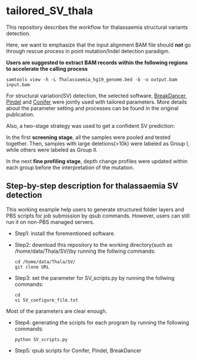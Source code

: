 # tailored_SV_thala

This repository describes the workflow for thalassaemia structural variants detection.

Here, we want to emphasize that the input alignment BAM file should **not** go through rescue process in point mutation/Indel detection paradigm.

**Users are suggested to extract BAM records within the following regions to accelerate the calling process**

    samtools view -h -L Thalassaemia_hg19_genome.bed -b -o output.bam input.bam

For structural variation(SV) detection, the selected software, [BreakDancer](https://github.com/genome/breakdancer), [Pindel](https://github.com/genome/pindel) and [Conifer](http://conifer.sourceforge.net/) were jointly used with tailored parameters. More details about the parameter setting and processes can be found in the original publication.

Also, a two-stage strategy was used to get a confident SV prediction:

In the first **screening stage**, all the samples were pooled and tested together. Then, samples with large deletions(>10k) were labeled as Group I, while others were labeled as Group II.

In the next **fine profiling stage**, depth change profiles were updated within each group before the interpretation of the mutation.

## Step-by-step description for thalassaemia SV detection

This working example help users to generate structured folder layers and PBS scripts for job submission by qsub commands. However, users can still run it on non-PBS managed servers.

* Step1: install the forementioned software.

* Step2: download this repository to the working directory(such as /home/data/Thala/SV/)by running the follwing commands:

      cd /home/data/Thala/SV/
      git clone URL

* Step3: set the parameter for SV_scripts.py by running the follwing commands:

      cd 
      vi SV_configure_file.txt
      
Most of the parameters are clear enough.

* Step4: generating the scripts for each program by running the following commands:

      python SV_scripts.py

* Step5: qsub scripts for Conifer, Pindel, BreakDancer



